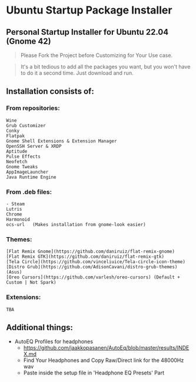 # Ubuntu Startup Package Installer
## Personal Startup Installer for Ubuntu 22.04 (Gnome 42)

> Please Fork the Project before Customizing for Your Use case.

> It's a bit tedious to add all the packages you want, but you won't have to do it a second time. Just download and run.
## Installation consists of:
### From repositories:
    Wine
    Grub Customizer
    Conky
    Flatpak
    Gnome Shell Extensions & Extension Manager
    OpenSSH Server & XRDP
    Aptitude
    Pulse Effects
    Neofetch
    Gnome Tweaks
    AppImageLauncher
    Java Runtime Engine
### From .deb files:
    - Steam
    Lutris
    Chrome
    Harmonoid
    ocs-url   (Makes installation from gnome-look easier)
### Themes:
    [Flat Remix Gnome](https://github.com/daniruiz/flat-remix-gnome)
    [Flat Remix GTK](https://github.com/daniruiz/flat-remix-gtk)
    [Tela Circle](https://github.com/vinceliuice/Tela-circle-icon-theme)
    [Distro Grub](https://github.com/AdisonCavani/distro-grub-themes) (Asus)
    [Oreo Cursors](https://github.com/varlesh/oreo-cursors) (Default + Custom | Not Spark) 
### Extensions:
    TBA
## Additional things:
- AutoEQ Profiles for headphones
  - https://github.com/jaakkopasanen/AutoEq/blob/master/results/INDEX.md
  - Find Your Headphones and Copy Raw/Direct link for the 48000Hz wav
  - Paste inside the setup file in 'Headphone EQ Presets' Part
